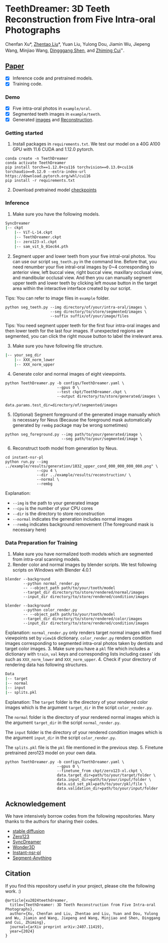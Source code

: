 # TeethDreamer: 3D Teeth Reconstruction from Five Intra-oral Photographs
Chenfan Xu*, [Zhentao Liu](https://zhentao-liu.github.io/)*, Yuan Liu, Yulong Dou, Jiamin Wu, Jiepeng Wang, Minjiao Wang, [Dingggang Shen](https://idea.bme.shanghaitech.edu.cn/), and [Zhiming Cui](https://shanghaitech-impact.github.io/)<sup>+</sup>.

## [Paper](https://arxiv.org/abs/2407.11419)

- [x] Inference code and pretrained models.
- [x] Training code.

### Demo
- [x] Five intra-oral photos in `example/oral`.
- [x] Segmented teeth images in `example/teeth`.
- [x] Generated [images](https://shanghaitecheducn-my.sharepoint.com/:f:/g/personal/xuchf2023_shanghaitech_edu_cn/EsjO23PTzMtJmk-XpkMh01oBEfaui-ZZ_5afbU1t9Ijc6g?e=4aG5ZS) and [Reconstruction](https://shanghaitecheducn-my.sharepoint.com/:f:/g/personal/xuchf2023_shanghaitech_edu_cn/EuqQwcmmWH9NsdaeDYnO17kB7z7PDRP_YLzQ_cm-OOQxDQ?e=F2AigU).

### Getting started
1. Install packages in `requirements.txt`. We test our model on a 40G A100 GPU with 11.6 CUDA and 1.12.0 pytorch. 
```angular2html
conda create -n TeethDreamer
conda activate TeethDreamer
pip install torch==1.12.0+cu116 torchvision==0.13.0+cu116 torchaudio==0.12.0 --extra-index-url https://download.pytorch.org/whl/cu116
pip install -r requirements.txt
```
2. Download pretrained model [checkpoints](https://shanghaitecheducn-my.sharepoint.com/:f:/g/personal/xuchf2023_shanghaitech_edu_cn/Em8U10EGc09Om0SQKA-s6WoBiYX9hkm-0BWiReTFnwIsuQ?e=6vb0Xl)
### Inference
1. Make sure you have the following models.
```bash
SyncDreamer
|-- ckpt
    |-- ViT-L-14.ckpt
    |-- TeethDreamer.ckpt
    |-- zero123-xl.ckpt
    |-- sam_vit_b_01ec64.pth
```
2. Segment upper and lower teeth from your five intral-oral photos. You can use our script `seg_teeth.py` in the command line. Before that, you need renumber your five intral-oral images by 0~4 corresponding to anterior view, left buccal view, right buccal view, maxillary occlusal view, and mandibular occlusal view. And then you can manually segment upper teeth and lower teeth by clicking left mouse button in the target area within the interactive interface created by our script.

Tips: You can refer to image files in `example` folder.
```angular2html
python seg_teeth.py --img directory/of/your/intra-oral/images \
                    --seg directory/to/store/segmented/images \
                    --suffix suffix/of/your/image/files
```
Tips: You need segment upper teeth for the first four intra-oral images and then lower teeth for the last four images. If unexpected regions are segmented, you can click the right mouse button to label the irrelevant area.

3. Make sure you have following file structure.
```bash
|-- your_seg_dir
    |-- XXX_norm_lower
    |-- XXX_norm_upper
```

4. Generate color and normal images of eight viewpoints.
```angular2html
python TeethDreamer.py -b configs/TeethDreamer.yaml \
                       --gpus 0 \
                       --test ckpt/TeethDreamer.ckpt \
                       --output directory/to/store/generated/images \
                       data.params.test_dir=directory/of/segmented/images
```
5. (Optional) Segment foreground of the generated image manually which is necessary for Neus (Because the foreground mask automatically generated by `rembg` package may be wrong sometimes)
```angular2html
python seg_foreground.py --img path/to/your/generated/image \
                         --seg path/to/your/segmented/image \
```
6. Reconstruct tooth model from generation by Neus.
```angular2html
cd instant-nsr-pl
python run.py --img ../example/results/generation/1832_upper_cond_000_000_000_000.png" \
              --cpu 4 \
              --dir ../example/results/reconstruction/ \
              --normal \
              --rembg
```
Explanation: 
- `--img` is the path to your generated image
- `--cpu` is the number of your CPU cores
- `--dir` is the directory to store reconstruction
- `--normal` indicates the generation includes normal images
- `--rembg` indicates background removement (The foreground mask is necessary here)

### Data Preparation for Training
1. Make sure you have normalized tooth models which are segmented from intra-oral scanning models.
2. Render color and normal images by blender scripts. We test following scripts on Windows with Blender 4.0.1
```angular2html
blender --background
        --python normal_render.py
        -- --object_path path/to/your/tooth/model
        --target_dir directory/to/store/rendered/normal/images
        --input_dir directory/to/store/rendered/condition/images
```
```angular2html
blender --background
        --python color_render.py
        -- --object_path path/to/your/tooth/model
        --target_dir directory/to/store/rendered/color/images
        --input_dir directory/to/store/rendered/condition/images
```
Explanation: 
`normal_render.py` only renders target normal images with fixed viewpoints set by `view16` dictionary.
`color_render.py` renders condition images corresponding to segmented intra-oral photos taken by dentists and target color images.
3. Make sure you have a `pkl` file which includes a dictionary with `train`, `val` keys and corresponding lists including cases' ids such as `XXX_norm_lower` and `XXX_norm_upper`.
4. Check if your directory of rendering data has following structures.
```bash
Data
|-- target
|-- normal
|-- input
|-- splits.pkl
```
Explanation: 
The `target` folder is the directory of your rendered color images which is the argument `target_dir` in the script `color_render.py`.

The `normal` folder is the directory of your rendered normal images which is the argument `target_dir` in the script `normal_render.py`.

The `input` folder is the directory of your rendered condition images which is the argument `input_dir` in the script `color_render.py`.

The `splits.pkl` file is the `pkl` file mentioned in the previous step.
5. Finetune pretrained zero123 model on your own data.
```angular2html
python TeethDreamer.py -b configs/TeethDreamer.yaml \
                       --gpus 0 \
                       --finetune_from ckpt/zero123-xl.ckpt \
                       data.target_dir=path/to/your/target/folder \
                       data.input_dir=path/to/your/input/folder \
                       data.uid_set_pkl=path/to/your/pkl/file \
                       data.validation_dir=path/to/your/input/folder
```

## Acknowledgement

We have intensively borrow codes from the following repositories. Many thanks to the authors for sharing their codes.

- [stable diffusion](https://github.com/CompVis/stable-diffusion)
- [Zero123](https://github.com/cvlab-columbia/zero123)
- [SyncDreamer](https://github.com/liuyuan-pal/SyncDreamer)
- [Wonder3D](https://github.com/xxlong0/Wonder3D)
- [Instant-nsr-pl](https://github.com/bennyguo/instant-nsr-pl)
- [Segment-Anything](https://github.com/facebookresearch/segment-anything)

## Citation
If you find this repository useful in your project, please cite the following work. :)
```
@article{xu2024teethdreamer,
  title={TeethDreamer: 3D Teeth Reconstruction from Five Intra-oral Photographs},
  author={Xu, Chenfan and Liu, Zhentao and Liu, Yuan and Dou, Yulong and Wu, Jiamin and Wang, Jiepeng and Wang, Minjiao and Shen, Dinggang and Cui, Zhiming},
  journal={arXiv preprint arXiv:2407.11419},
  year={2024}
}
```
